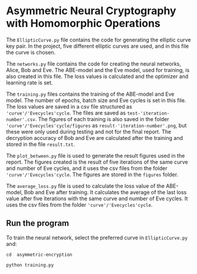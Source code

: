 # Asymmetric Neural Cryptography with Homomorphic Operations

The `EllipticCurve.py` file contains the code for generating the elliptic curve key pair. In the project, five different elliptic curves are used, and in this file the curve is chosen.

The `networks.py` file contains the code for creating the neural networks, Alice, Bob and Eve. The ABE-model and the Eve model, used for training, is also created in this file. The loss values is calculated and the optimizer and learning rate is set.

The `training.py` files contains the training of the ABE-model and Eve model. The number of epochs, batch size and Eve cycles is set in this file. The loss values are saved in a csv file structured as `'curve'/'Evecycles'cycle`. The files are saved as `test-'iteration-number'.csv`. The figures of each training is also saved in the folder `'curve'/'Evecycles'cycle/figures` as `result-'iteration-number'.png`, but these were only used during testing and not for the final report. The decryption accuracy of Bob and Eve are calculated after the training and stored in the file `result.txt`.

The `plot_between.py` file is used to generate the result figures used in the report. The figures created is the result of five iterations of the same curve and number of Eve cycles, and it uses the csv files from the folder `'curve'/'Evecycles'cycle`. The figures are stored in the `figures` folder.

The `average_loss.py` file is used to calculate the loss value of the ABE-model, Bob and Eve after training. It calculates the average of the last loss value after five iterations with the same curve and number of Eve cycles. It uses the csv files from the folder `'curve'/'Evecycles'cycle`. 

## Run the program
To train the neural network, select the preferred curve in `EllipticCurve.py` and:

```cd  asymmetric-encryption```

```python training.py```